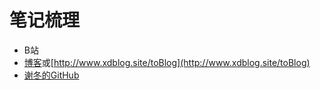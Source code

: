 # 笔记梳理

* B站
* [博客](https://www.cnblogs.com/rmxd/)或[http://www.xdblog.site/toBlog](http://www.xdblog.site/toBlog)
* [谢冬的GitHub](https://github.com/Simple-Coder)



